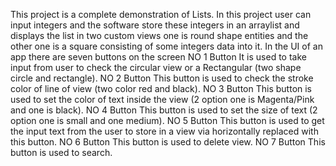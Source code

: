 This project is a complete demonstration of Lists.
In this project user can input integers and the software store these integers in an arraylist and
displays the list in two custom views one is round shape entities and the other one is a square
consisting of some integers data into it.
In the UI of an app there are seven buttons on the screen
   NO 1 Button  It is used to take input from user to check the circular view or a Rectangular (two shape circle and rectangle).
   NO 2 Button  This button is used to check the stroke color of line of view (two color red and black).
   NO 3 Button  This button is used to set the color of text inside the view (2 option one is Magenta/Pink and one is black).
   NO 4 Button  This button is used to set the size of text (2 option one is small and one medium).
   NO 5 Button  This button is used to get the input text from the user to store in a view via horizontally replaced with this button.
   NO 6 Button  This button is used to delete view.
   NO 7 Button  This button is used to search.
